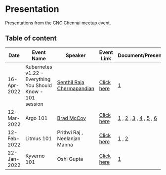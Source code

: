 # Presentation
Presentations from the CNC Chennai meetup event.

## Table of content

| Date  | Event Name | Speaker | Event Link | Document/Presentation |
| --- | --- | --- | --- | --- |
| 16-Apr-2022  | Kubernetes v1.22 - Everything You Should Know - 101 session |  [Senthil Raja Chermapandian](https://github.com/senthilrch) | [Click here](https://community.cncf.io/events/details/cncf-chennai-presents-kubernetes-v122-everything-you-should-know-101-session/) | [1](https://github.com/CncChennai/presentation/blob/master/16-Apr-2022-Kubernetes%20v1.22.pdf) |
| 12-Mar-2022 | Argo 101 | [Brad McCoy]( https://github.com/bradmccoydev) | [Click here](https://community.cncf.io/events/details/cncf-chennai-presents-argo-101/) | [1](https://www.weave.works/technologies/gitops/) , [2](https://github.com/bradmccoydev/argo-demo/blob/main/.github/workflows/ci.yml) , [3](https://github.com/bitnami-labs/sealed-secrets) , [4](https://github.com/bradmccoydev/mentoring) , [5](https://argoproj.github.io/) , [6](https://github.com/cello-proj/cello) |
| 12-Feb-2022 | Litmus 101 | Prithvi Raj , Neelanjan Manna | [Click here](https://community.cncf.io/events/details/cncf-chennai-presents-litmus-101/) | [1](github.com/litmuschaos/litmus) , [2](docs.litmuschaos.io) |
| 22-Jan-2022 | Kyverno 101 | Oshi Gupta | [Click here](https://community.cncf.io/events/details/cncf-chennai-presents-kyverno-101/) | [1](https://cloudyuga.guru/hands_on_lab/kyverno-introduction/) |
